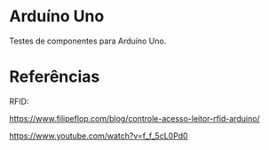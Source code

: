 # Arduíno Uno
Testes de componentes para Arduíno Uno.


# Referências

RFID:

https://www.filipeflop.com/blog/controle-acesso-leitor-rfid-arduino/

https://www.youtube.com/watch?v=f_f_5cL0Pd0
